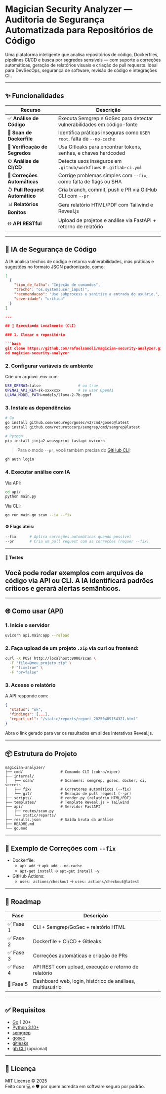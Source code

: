 # Magician Security Analyzer — Auditoria de Segurança Automatizada para Repositórios de Código

Uma plataforma inteligente que analisa repositórios de código, Dockerfiles, pipelines CI/CD e busca por segredos sensíveis — com suporte a correções automáticas, geração de relatórios visuais e criação de pull requests.
Ideal para DevSecOps, segurança de software, revisão de código e integrações CI..

---

## ✨ Funcionalidades

| Recurso                          | Descrição                                                                 |
|----------------------------------|---------------------------------------------------------------------------|
| ✅ **Análise de Código**         | Executa Semgrep e GoSec para detectar vulnerabilidades em código-fonte   |
| 🐳 **Scan de Dockerfile**        | Identifica práticas inseguras como `USER root`, falta de `--no-cache`    |
| 🔑 **Verificação de Segredos**   | Usa Gitleaks para encontrar tokens, senhas, e chaves hardcoded           |
| ⚙️ **Análise de CI/CD**          | Detecta usos inseguros em `.github/workflows` e `.gitlab-ci.yml`         |
| 🔧 **Correções Automáticas**     | Corrige problemas simples com `--fix`, como falta de flags ou SHA        |
| ↺ **Pull Request Automático**   | Cria branch, commit, push e PR via GitHub CLI com `--pr`                 |
| 📊 **Relatórios Bonitos**        | Gera relatório HTML/PDF com Tailwind e Reveal.js                         |
| 🌐 **API RESTful**               | Upload de projetos e análise via FastAPI + retorno de relatório          |

---

## 🧠 IA de Segurança de Código

A IA analisa trechos de código e retorna vulnerabilidades, más práticas e sugestões no formato JSON padronizado, como:

```json
[
  {
    "tipo_de_falha": "Injeção de comandos",
    "trecho": "os.system(user_input)",
    "recomendacao": "Use subprocess e sanitize a entrada do usuário.",
    "severidade": "crítica"
  }
]

---

## 🚀 Executando Localmente (CLI)

### 1. Clonar o repositório

```bash
git clone https://github.com/rafaelsanoli/magician-security-analyzer.git
cd magician-security-analyzer
```
### 2. Configurar variáveis de ambiente

Crie um arquivo .env com:

```bash
USE_OPENAI=false                 # ou true
OPENAI_API_KEY=sk-xxxxxxx        # se usar OpenAI
LLAMA_MODEL_PATH=models/llama-2-7b.gguf
```

### 3. Instale as dependências

```bash
# Go
go install github.com/securego/gosec/v2/cmd/gosec@latest
go install github.com/returntocorp/semgrep/cmd/semgrep@latest

# Python
pip install jinja2 weasyprint fastapi uvicorn
```

> Para o modo `--pr`, você também precisa do [GitHub CLI](https://cli.github.com/):

```bash
gh auth login
```

### 4. Executar análise com IA

Via API:

```bash
cd api/
python main.py
```
Via CLI:

```bash
go run main.go scan --ia --fix
```

#### ⚙️ Flags úteis:

```bash
--fix      # Aplica correções automáticas quando possível
--pr       # Cria um pull request com as correções (requer --fix)
```
---

#### 🧪 Testes

## Você pode rodar exemplos com arquivos de código via API ou CLI. A IA identificará padrões críticos e gerará alertas semânticos.

---

## 🌐 Como usar (API)

### 1. Inicie o servidor

```bash
uvicorn api.main:app --reload
```

### 2. Faça upload de um projeto `.zip` via curl ou frontend:

```bash
curl -X POST http://localhost:8000/scan \
  -F "file=@meu_projeto.zip" \
  -F "fix=true" \
  -F "pr=false"
```

### 3. Acesse o relatório

A API responde com:

```json
{
  "status": "ok",
  "findings": [...],
  "report_url": "/static/reports/report_20250409154321.html"
}
```

Abra o link gerado para ver os resultados em slides interativos Reveal.js.

---

## 📦 Estrutura do Projeto

```
magician-analyzer/
├── cmd/                 # Comando CLI (cobra/viper)
├── internal/
│   ├── scan/            # Scanners: semgrep, gosec, docker, ci, secrets
│   ├── fix/             # Corretores automáticos (--fix)
│   └── git/             # Geração de pull request (--pr)
├── scripts/             # render.py (relatório HTML/PDF)
├── templates/           # Template Reveal.js + Tailwind
├── api/                 # Servidor FastAPI
│   ├── routes/scan.py
│   └── static/reports/
├── results.json         # Saída bruta da análise
├── README.md
└── go.mod
```

---

## 📝 Exemplo de Correções com `--fix`

- Dockerfile:
    - `apk add` → `apk add --no-cache`
    - `apt-get install` → `apt-get install -y`
- GitHub Actions:
    - `uses: actions/checkout` → `uses: actions/checkout@latest`

---

## 🔮 Roadmap

| Fase           | Descrição                                                                 |
|----------------|---------------------------------------------------------------------------|
| ✅ Fase 1       | CLI + Semgrep/GoSec + relatório HTML                                      |
| ✅ Fase 2       | Dockerfile + CI/CD + Gitleaks                                             |
| ✅ Fase 3       | Correções automáticas e criação de PRs                                    |
| ✅ Fase 4       | API REST com upload, execução e retorno de relatório                     |
| 🔢 Fase 5       | Dashboard web, login, histórico de análises, multiusuário                 |

---

## ✅ Requisitos

- [Go](https://golang.org/dl/) 1.20+
- [Python 3.10+](https://www.python.org/)
- [semgrep](https://semgrep.dev/)
- [gosec](https://github.com/securego/gosec)
- [gitleaks](https://github.com/gitleaks/gitleaks)
- [gh CLI](https://cli.github.com/) (opcional)

---

## 📜 Licença

MIT License © 2025  
Feito com 💻 e 🛡️ por quem acredita em software seguro por padrão.



